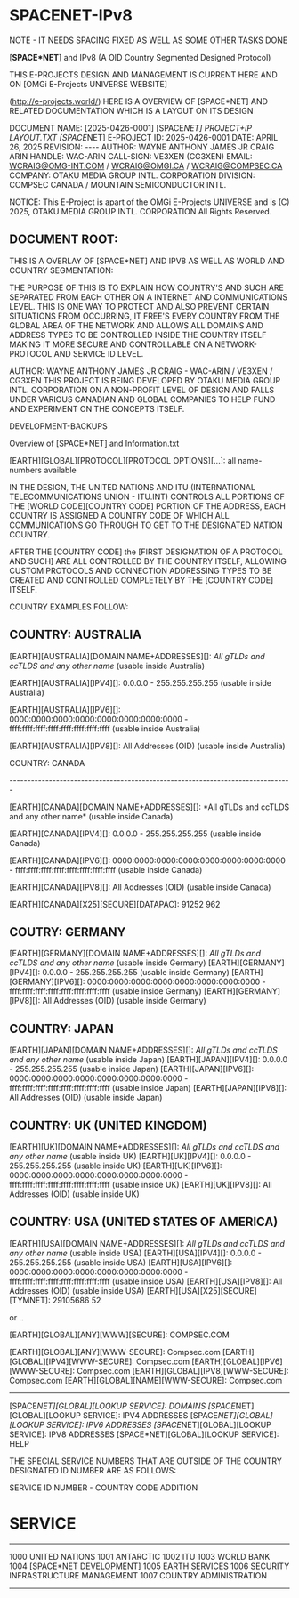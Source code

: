 # SPACENET-IPv8

<!-- Failed to upload "SPACENET-LOGO-1000058648.png" -->
NOTE - IT NEEDS SPACING FIXED AS WELL AS SOME OTHER TASKS DONE


[**SPACE*NET**] and IPv8 (A OID Country Segmented Designed Protocol)

THIS E-PROJECTS DESIGN AND MANAGEMENT IS CURRENT HERE AND ON 
[OMGi E-Projects UNIVERSE WEBSITE]

(http://e-projects.world/)
HERE IS A OVERVIEW OF [SPACE*NET] AND RELATED DOCUMENTATION WHICH IS A LAYOUT ON ITS DESIGN

DOCUMENT NAME:				[2025-0426-0001] [SPACE*NET] PROJECT+IP LAYOUT.TXT
[SPACE*NET] E-PROJECT ID: 	2025-0426-0001
DATE:						APRIL 26, 2025
REVISION:					----
AUTHOR:						WAYNE ANTHONY JAMES JR CRAIG 
ARIN HANDLE: 				WAC-ARIN
CALL-SIGN:  				VE3XEN (CG3XEN)
EMAIL:						WCRAIG@OMG-INT.COM / WCRAIG@OMGI.CA / WCRAIG@COMPSEC.CA
COMPANY:					OTAKU MEDIA GROUP INTL. CORPORATION
DIVISION:					COMPSEC CANADA / MOUNTAIN SEMICONDUCTOR INTL. 

NOTICE: This E-Project is apart of the OMGi E-Projects UNIVERSE
	and is (C) 2025, OTAKU MEDIA GROUP INTL. CORPORATION
	All Rights Reserved.

DOCUMENT ROOT:
-------------------------------------------------------------------------------


THIS IS A OVERLAY OF [SPACE*NET] AND IPV8 AS WELL AS WORLD AND COUNTRY 
SEGMENTATION:

THE PURPOSE OF THIS IS TO EXPLAIN HOW COUNTRY'S AND SUCH ARE SEPARATED 
FROM EACH OTHER ON A INTERNET AND COMMUNICATIONS LEVEL. THIS IS ONE WAY 
TO PROTECT AND ALSO PREVENT CERTAIN SITUATIONS FROM OCCURRING, IT FREE'S 
EVERY COUNTRY FROM THE GLOBAL AREA OF THE NETWORK AND ALLOWS ALL DOMAINS 
AND ADDRESS TYPES TO BE CONTROLLED INSIDE THE COUNTRY ITSELF MAKING IT MORE 
SECURE AND CONTROLLABLE ON A NETWORK-PROTOCOL AND SERVICE ID LEVEL.

AUTHOR:  WAYNE ANTHONY JAMES JR CRAIG - WAC-ARIN / VE3XEN / CG3XEN
THIS PROJECT IS BEING DEVELOPED BY OTAKU MEDIA GROUP INTL. CORPORATION 
ON A NON-PROFIT LEVEL OF DESIGN AND FALLS UNDER VARIOUS CANADIAN AND 
GLOBAL COMPANIES TO HELP FUND AND EXPERIMENT ON THE CONCEPTS ITSELF.


DEVELOPMENT-BACKUPS

Overview of [SPACE*NET] and Information.txt

[EARTH][GLOBAL][PROTOCOL][PROTOCOL OPTIONS][...]: all name-numbers available

IN THE DESIGN, THE UNITED NATIONS AND ITU (INTERNATIONAL TELECOMMUNICATIONS 
UNION - ITU.INT) CONTROLS ALL PORTIONS OF THE [WORLD CODE][COUNTRY CODE] 
PORTION OF THE ADDRESS, EACH COUNTRY IS ASSIGNED A COUNTRY CODE OF WHICH ALL 
COMMUNICATIONS GO THROUGH TO GET TO THE DESIGNATED NATION COUNTRY.

AFTER THE [COUNTRY CODE] the [FIRST DESIGNATION OF A PROTOCOL AND SUCH] ARE 
ALL CONTROLLED BY THE COUNTRY ITSELF, ALLOWING CUSTOM PROTOCOLS AND CONNECTION 
ADDRESSING TYPES TO BE CREATED AND CONTROLLED COMPLETELY BY THE [COUNTRY CODE] 
ITSELF.


COUNTRY EXAMPLES FOLLOW: 

COUNTRY:	AUSTRALIA
-------------------------------------------------------------------------------
[EARTH][AUSTRALIA][DOMAIN NAME+ADDRESSES][]: *All gTLDs and ccTLDS and any other name* (usable inside Australia)</P>
[EARTH][AUSTRALIA][IPV4][]: 0.0.0.0 - 255.255.255.255 (usable inside Australia)</P>
[EARTH][AUSTRALIA][IPV6][]: 0000:0000:0000:0000:0000:0000:0000:0000 - ffff:ffff:ffff:ffff:ffff:ffff:ffff:ffff (usable inside Australia)</P>
[EARTH][AUSTRALIA][IPV8][]: All Addresses (OID) (usable inside Australia)</P>
</P>
COUNTRY:	CANADA</P>
-------------------------------------------------------------------------------</P>
[EARTH][CANADA][DOMAIN NAME+ADDRESSES][]: *All gTLDs and ccTLDS and any other name* (usable inside Canada)</P>
[EARTH][CANADA][IPV4][]: 0.0.0.0 - 255.255.255.255 (usable inside Canada)</P>
[EARTH][CANADA][IPV6][]: 0000:0000:0000:0000:0000:0000:0000:0000 - ffff:ffff:ffff:ffff:ffff:ffff:ffff:ffff (usable inside Canada)</P>
[EARTH][CANADA][IPV8][]: All Addresses (OID) (usable inside Canada)</P>
[EARTH][CANADA][X25][SECURE][DATAPAC]: 91252 962</P>
</P>
</P>

COUTRY:		GERMANY
-------------------------------------------------------------------------------
[EARTH][GERMANY][DOMAIN NAME+ADDRESSES][]: *All gTLDs and ccTLDS and any other name* (usable inside Germany)
[EARTH][GERMANY][IPV4][]: 0.0.0.0 - 255.255.255.255 (usable inside Germany)
[EARTH][GERMANY][IPV6][]: 0000:0000:0000:0000:0000:0000:0000:0000 - ffff:ffff:ffff:ffff:ffff:ffff:ffff:ffff (usable inside Germany)
[EARTH][GERMANY][IPV8][]: All Addresses (OID) (usable inside Germany)



COUNTRY:	JAPAN
-------------------------------------------------------------------------------
[EARTH][JAPAN][DOMAIN NAME+ADDRESSES][]: *All gTLDs and ccTLDS and any other name* (usable inside Japan)
[EARTH][JAPAN][IPV4][]: 0.0.0.0 - 255.255.255.255 (usable inside Japan)
[EARTH][JAPAN][IPV6][]: 0000:0000:0000:0000:0000:0000:0000:0000 - ffff:ffff:ffff:ffff:ffff:ffff:ffff:ffff (usable inside Japan)
[EARTH][JAPAN][IPV8][]: All Addresses (OID) (usable inside Japan)


COUNTRY:	UK (UNITED KINGDOM)
-------------------------------------------------------------------------------
[EARTH][UK][DOMAIN NAME+ADDRESSES][]: *All gTLDs and ccTLDS and any other name* (usable inside UK)
[EARTH][UK][IPV4][]: 0.0.0.0 - 255.255.255.255 (usable inside UK)
[EARTH][UK][IPV6][]: 0000:0000:0000:0000:0000:0000:0000:0000 - ffff:ffff:ffff:ffff:ffff:ffff:ffff:ffff (usable inside UK)
[EARTH][UK][IPV8][]: All Addresses (OID) (usable inside UK)


COUNTRY:	USA (UNITED STATES OF AMERICA)
-------------------------------------------------------------------------------
[EARTH][USA][DOMAIN NAME+ADDRESSES][]: *All gTLDs and ccTLDS and any other name* (usable inside USA)
[EARTH][USA][IPV4][]: 0.0.0.0 - 255.255.255.255 (usable inside USA)
[EARTH][USA][IPV6][]: 0000:0000:0000:0000:0000:0000:0000:0000 - ffff:ffff:ffff:ffff:ffff:ffff:ffff:ffff (usable inside USA)
[EARTH][USA][IPV8][]: All Addresses (OID) (usable inside USA)
[EARTH][USA][X25][SECURE][TYMNET]: 29105686 52

or ..

[EARTH][GLOBAL][ANY][WWW][SECURE]: COMPSEC.COM

[EARTH][GLOBAL][ANY][WWW-SECURE]:  Compsec.com
[EARTH][GLOBAL][IPV4][WWW-SECURE]: Compsec.com
[EARTH][GLOBAL][IPV6][WWW-SECURE]: Compsec.com
[EARTH][GLOBAL][IPV8][WWW-SECURE]: Compsec.com
[EARTH][GLOBAL][NAME][WWW-SECURE]: Compsec.com

-------------------------------------------------------------------------------

[SPACE*NET][GLOBAL][LOOKUP SERVICE]: DOMAINS
[SPACE*NET][GLOBAL][LOOKUP SERVICE]: IPV4 ADDRESSES
[SPACE*NET][GLOBAL][LOOKUP SERVICE]: IPV6 ADDRESSES
[SPACE*NET][GLOBAL][LOOKUP SERVICE]: IPV8 ADDRESSES
[SPACE*NET][GLOBAL][LOOKUP SERVICE]: HELP




THE SPECIAL SERVICE NUMBERS THAT ARE OUTSIDE OF THE COUNTRY DESIGNATED ID NUMBER ARE AS FOLLOWS:

SERVICE ID NUMBER - COUNTRY CODE ADDITION

#	SERVICE
-------	-----------------------------------------------	-----------------------------------------------	
1000	UNITED NATIONS
1001	ANTARCTIC
1002	ITU
1003	WORLD BANK
1004	[SPACE*NET DEVELOPMENT]
1005	EARTH SERVICES
1006	SECURITY INFRASTRUCTURE MANAGEMENT
1007	COUNTRY ADMINISTRATION

------------------------------

